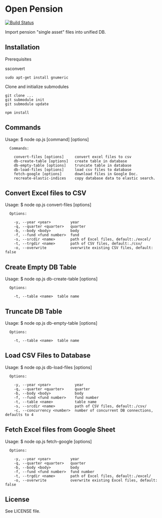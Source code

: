 # Open Pension
[![Build Status](https://travis-ci.org/hasadna/OpenPension.png?branch=master)](https://travis-ci.org/hasadna/OpenPension)

Import pension "single asset" files into unified DB.


## Installation

Prerequisites

ssconvert
```shell
sudo apt-get install gnumeric
```

Clone and initialize submodules
```shell
git clone ...
git submodule init
git submodule update
```

```shell
npm install
```

    
## Commands

Usage:
$ node op.js [command] [options]

```
  Commands:

    convert-files [options]     convert excel files to csv
    db-create-table [options]   create table in database
    db-empty-table [options]    truncate table in database
    db-load-files [options]     load csv files to database
    fetch-google [options]      download files in Google Doc.
    recreate-elastic-indices    copy database data to elastic search.
```

## Convert Excel files to CSV

Usage:
$ node op.js convert-files [options]

```
  Options:

    -y, --year <year>         year
    -q, --quarter <quarter>   quarter
    -b, --body <body>         body
    -f, --fund <fund number>  fund
    -s, --srcdir <name>       path of Excel files, default:./excel/
    -t, --trgdir <name>       path of CSV files, default:./csv/
    -o, --overwrite           overwrite existing CSV files, default: false
```

## Create Empty DB Table

Usage:
$ node op.js db-create-table [options]

```
  Options:

    -t, --table <name>  table name
```

## Truncate DB Table

Usage:
$ node op.js db-empty-table [options]

```
  Options:

    -t, --table <name>  table name
```

## Load CSV Files to Database

Usage:
$ node op.js db-load-files [options]

```
  Options:

    -y, --year <year>           year
    -q, --quarter <quarter>     quarter
    -b, --body <body>           body
    -f, --fund <fund number>    fund number
    -t, --table <name>          table name
    -s, --srcdir <name>         path of CSV files, default:./csv/
    -c, --concurrency <number>  number of concurrent DB connections, defaults to 4
```

## Fetch Excel files from Google Sheet

Usage:
$ node op.js fetch-google [options]

```
  Options:

    -y, --year <year>         year
    -q, --quarter <quarter>   quarter
    -b, --body <body>         body
    -f, --fund <fund number>  fund number
    -t, --trgdir <name>       path of Excel files, default:./excel/
    -o, --overwrite           overwrite existing Excel files, default: false
```



## License

See LICENSE file.
